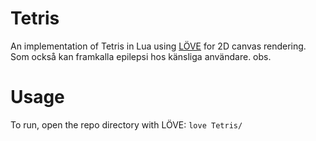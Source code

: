 # Tetris
An implementation of Tetris in Lua using [LÖVE](http://love2d.org/) for 2D canvas rendering.
Som också kan framkalla epilepsi hos känsliga användare. obs.

# Usage
To run, open the repo directory with LÖVE:
`love Tetris/`
